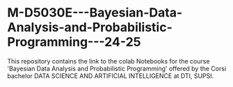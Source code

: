 # M-D5030E---Bayesian-Data-Analysis-and-Probabilistic-Programming---24-25

This repository contains the link to the colab Notebooks for the course 'Bayesian Data Analysis and Probabilistic Programming' offered by the Corsi bachelor DATA SCIENCE AND ARTIFICIAL INTELLIGENCE at DTI, SUPSI.


